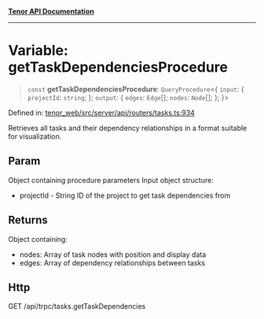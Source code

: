 [**Tenor API Documentation**](../../README.md)

***

# Variable: getTaskDependenciesProcedure

> `const` **getTaskDependenciesProcedure**: `QueryProcedure`\<\{ `input`: \{ `projectId`: `string`; \}; `output`: \{ `edges`: `Edge`[]; `nodes`: `Node`[]; \}; \}\>

Defined in: [tenor\_web/src/server/api/routers/tasks.ts:934](https://github.com/Apantli/Tenor/blob/293d0ddb2d5307c4150fcd161249995fd5278c7d/tenor_web/src/server/api/routers/tasks.ts#L934)

Retrieves all tasks and their dependency relationships in a format suitable for visualization.

## Param

Object containing procedure parameters
Input object structure:
- projectId - String ID of the project to get task dependencies from

## Returns

Object containing:
- nodes: Array of task nodes with position and display data
- edges: Array of dependency relationships between tasks

## Http

GET /api/trpc/tasks.getTaskDependencies
